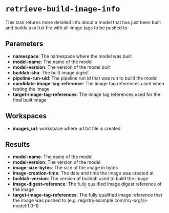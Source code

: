 # `retrieve-build-image-info`

This task returns more detailed info about a model that has just been built and builds a url.txt file with all image tags to be pushed to

## Parameters
* **namespace**: The namespace where the model was built
* **model-name**: The name of the model
* **model-version**: The version of the model built
* **buildah-sha**: The built image digest
* **pipeline-run-uid**: The pipeline run id that was run to build the model
* **candidate-image-tag-reference**: The image tag references used when testing the image
* **target-image-tag-references**: The image tag references used for the final built image

## Workspaces
* **images_url**: workspace where url.txt file is created

## Results
* **model-name**: The name of the model
* **model-version**: The version of the model
* **image-size-bytes**: The size of the image in bytes
* **image-creation-time**: The date and time the image was created at
* **buildah-version**: The version of buildah used to build the image
* **image-digest-reference**: The fully qualified image digest reference of the image
* **target-image-tag-references**: The fully qualified image reference that the image was pushed to (e.g. registry.example.com/my-org/ai-model:1.0-1)

